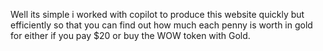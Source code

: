 Well its simple i worked with copilot to produce this website quickly but efficiently so that you can find out how much each penny is worth in gold for either if you pay $20 or buy the WOW token with Gold.
